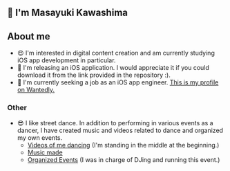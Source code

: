 ## 👋 I'm Masayuki Kawashima

## About me

- :heart_eyes: I'm interested in digital content creation and am currently studying iOS app development in particular.
- :iphone: I'm releasing an iOS application. I would appreciate it if you could download it from the link provided in the repository :).
- :necktie: I'm currently seeking a job as an iOS app engineer.
  [This is my profile on Wantedly.](https://www.wantedly.com/id/masayuki_kawashima_p)

### Other
 - :sunglasses: I like street dance. In addition to performing in various events as a dancer, I have created music and videos related to dance and organized my own events.
    - [Videos of me dancing](https://youtu.be/DkTTuA5MD3w?t=13)  (I'm standing in the middle at the beginning.)
    - [Music made](https://soundcloud.com/masakogori/dj-supermasa-the-horrorpt1-popping-dance-beat)
    - [Organized Events](https://youtu.be/D3AutbQMz80?si=-I5XJ5zV0jKDFbzg)  (I was in charge of DJing and running this event.)



<!--
**MasayukiKawashima/MasayukiKawashima** is a ✨ _special_ ✨ repository because its `README.md` (this file) appears on your GitHub profile.
![dancemoviethumbnail]  (https://github.com/user-attachments/assets/ce754c72-c820-45b1-85e7-324c67c2045e)

Here are some ideas to get you started:

- 🔭 I’m currently working on ...
- 🌱 I’m currently learning ...
- 👯 I’m looking to collaborate on ...
- 🤔 I’m looking for help with ...
- 💬 Ask me about ...
- 📫 How to reach me: ...
- 😄 Pronouns: ...
- ⚡ Fun fact: ...
-->
